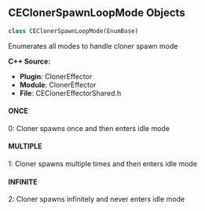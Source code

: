 ## CEClonerSpawnLoopMode Objects

```python
class CEClonerSpawnLoopMode(EnumBase)
```

Enumerates all modes to handle cloner spawn mode

**C++ Source:**

- **Plugin**: ClonerEffector
- **Module**: ClonerEffector
- **File**: CEClonerEffectorShared.h

<a id="unreal.CEClonerSpawnLoopMode.ONCE"></a>

#### ONCE

0: Cloner spawns once and then enters idle mode

<a id="unreal.CEClonerSpawnLoopMode.MULTIPLE"></a>

#### MULTIPLE

1: Cloner spawns multiple times and then enters idle mode

<a id="unreal.CEClonerSpawnLoopMode.INFINITE"></a>

#### INFINITE

2: Cloner spawns infinitely and never enters idle mode

<a id="unreal.AvaClonerSpawnLoopMode"></a>